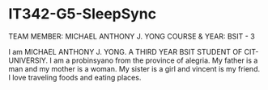 # IT342-G5-SleepSync

TEAM MEMBER:
MICHAEL ANTHONY J. YONG
COURSE & YEAR: BSIT - 3

I am MICHAEL ANTHONY J. YONG. A THIRD YEAR BSIT STUDENT OF CIT-UNIVERSIY. I am a probinsyano from the province of alegria. My father is a man and my mother is a woman. My sister is a girl and vincent is my friend. I love traveling foods and eating places. 

